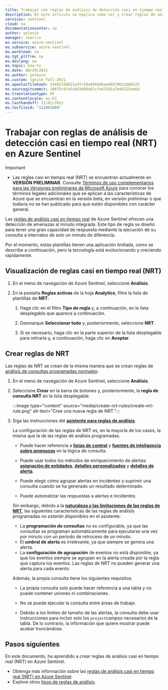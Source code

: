 ```yaml
---
title: Trabajar con reglas de análisis de detección casi en tiempo real (NRT) en Azure Sentinel | Microsoft Docs
description: En este artículo se explica cómo ver y crear reglas de análisis de detección casi en tiempo real (NRT) en Azure Sentinel.
services: sentinel
cloud: na
documentationcenter: na
author: yelevin
manager: rkarlin
ms.service: azure-sentinel
ms.subservice: azure-sentinel
ms.workload: na
ms.tgt_pltfrm: na
ms.devlang: na
ms.topic: how-to
ms.date: 08/29/2021
ms.author: yelevin
ms.custom: ignite-fall-2021
ms.openlocfilehash: 24492258021e3fc50a94926baad6578631b06125
ms.sourcegitcommit: 106f5c9fa5c6d3498dd1cfe63181a7ed4125ae6d
ms.translationtype: HT
ms.contentlocale: es-ES
ms.lasthandoff: 11/02/2021
ms.locfileid: "131091609"
---
```

# <a name="work-with-near-real-time-nrt-detection-analytics-rules-in-azure-sentinel"></a>Trabajar con reglas de análisis de detección casi en tiempo real (NRT) en Azure Sentinel

> [!IMPORTANT]
>
> - Las reglas casi en tiempo real (NRT) se encuentran actualmente en **VERSIÓN PRELIMINAR**. Consulte [Términos de uso complementarios para las Versiones preliminares de Microsoft Azure](https://azure.microsoft.com/support/legal/preview-supplemental-terms/) para conocer los términos legales adicionales que se aplican a las características de Azure que se encuentran en la versión beta, en versión preliminar o que todavía no se han publicado para que estén disponibles con carácter general.

Las [reglas de análisis casi en tiempo real](near-real-time-rules.md) de Azure Sentinel ofrecen una detección de amenazas al minuto integrada. Este tipo de regla se diseñó para tener una gran capacidad de respuesta mediante la ejecución de su consulta a intervalos de solo un minuto de diferencia.

Por el momento, estas plantillas tienen una aplicación limitada, como se describe a continuación, pero la tecnología está evolucionando y creciendo rápidamente.

## <a name="view-near-real-time-nrt-rules"></a>Visualización de reglas casi en tiempo real (NRT)

1. En el menú de navegación de Azure Sentinel, seleccione **Análisis**.

1. En la pestaña **Reglas activas** de la hoja **Analytics**, filtre la lista de plantillas de **NRT**:

    1. Haga clic en el filtro **Tipo de regla** y, a continuación, en la lista desplegable que aparece a continuación.

    1. Desmarque **Seleccionar todo** y, posteriormente, seleccione **NRT**.

    1. Si es necesario, haga clic en la parte superior de la lista desplegable para retirarla y, a continuación, haga clic en **Aceptar**.

## <a name="create-nrt-rules"></a>Crear reglas de NRT

Las reglas de NRT se crean de la misma manera que se crean reglas de [análisis de consultas programadas normales](detect-threats-custom.md):

1. En el menú de navegación de Azure Sentinel, seleccione **Análisis**.

1. Seleccione **Crear** en la barra de botones y, posteriormente, la **regla de consulta NRT** en la lista desplegable.

    :::image type="content" source="media/create-nrt-rules/create-nrt-rule.png" alt-text="Cree una nueva regla de NRT.":::

1. Siga las instrucciones del [**asistente para reglas de análisis**](detect-threats-custom.md).

    La configuración de las reglas de NRT es, en la mayoría de los casos, la misma que la de las reglas de análisis programadas. 

    - Puede hacer referencia a [**listas de control**](watchlists.md) y [**fuentes de inteligencia sobre amenazas**](understand-threat-intelligence.md) en la lógica de consulta.

    - Puede usar todos los métodos de enriquecimiento de alertas: [**asignación de entidades**](map-data-fields-to-entities.md), [**detalles personalizados**](surface-custom-details-in-alerts.md) y [**detalles de alerta**](customize-alert-details.md).

    - Puede elegir cómo agrupar alertas en incidentes y suprimir una consulta cuando se ha generado un resultado determinado.

    - Puede automatizar las respuestas a alertas e incidentes.

    Sin embargo, debido a la [**naturaleza y las limitaciones de las reglas de NRT**](near-real-time-rules.md#considerations), las siguientes características de las reglas de análisis programadas *no estarán disponibles* en el asistente:

    - La **programación de consultas** no es configurable, ya que las consultas se programan automáticamente para ejecutarse una vez por minuto con un período de retroceso de un minuto. 
    - El **umbral de alerta** es irrelevante, ya que siempre se genera una alerta.
    - La **configuración de agrupación** de eventos no está disponible, ya que los eventos siempre se agrupan en la alerta creada por la regla que captura los eventos. Las reglas de NRT no pueden generar una alerta para cada evento.

    Además, la propia consulta tiene los siguientes requisitos:

    - La propia consulta solo puede hacer referencia a una tabla y no puede contener uniones ni combinaciones.

    - No se puede ejecutar la consulta entre áreas de trabajo.

    - Debido a los límites de tamaño de las alertas, la consulta debe usar instrucciones para incluir solo los `project`campos necesarios de la tabla. De lo contrario, la información que quiere mostrar puede acabar truncándose.

## <a name="next-steps"></a>Pasos siguientes

En este documento, ha aprendido a crear reglas de análisis casi en tiempo real (NRT) en Azure Sentinel.

- Obtenga más información sobre las [reglas de análisis casi en tiempo real (NRT) en Azure Sentinel](near-real-time-rules.md).
- Explore otros [tipos de reglas de análisis](detect-threats-built-in.md).
